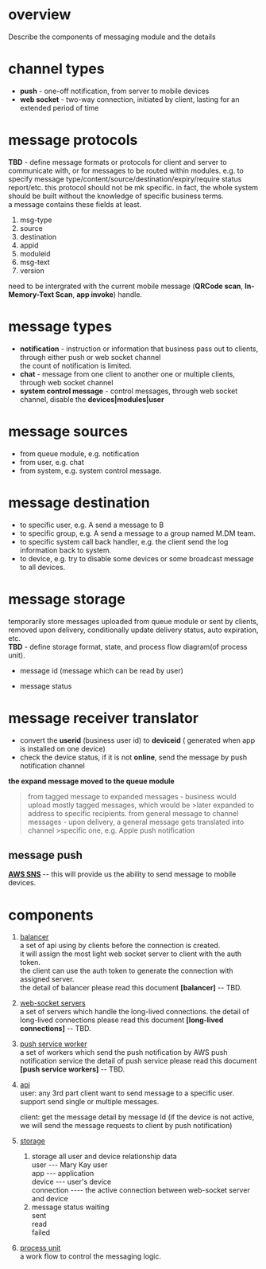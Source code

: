 # overview
Describe the components of messaging module and the details

# channel types
* **push**        - one-off notification, from server to mobile devices    
* **web socket**  - two-way connection, initiated by client, lasting for an extended period of time




# message protocols
**TBD** - define message formats or protocols for client and server to communicate with, or for messages to be routed within modules. e.g. to specify message type/content/source/destination/expiry/require status report/etc. this protocol should not be mk specific. in fact, the whole system should be built without the knowledge of specific business terms.     
a message contains these fields at least.
1. msg-type
2. source
3. destination
4. appid
5. moduleid
6. msg-text
7. version


need to be intergrated  with the current mobile message (**QRCode scan**, **In-Memory-Text Scan**, **app  invoke**) handle.



 # message types
 * **notification** - instruction or information that business pass out to clients, through either push or web socket channel   
 the count of notification is limited.
 * **chat**         - message from one client to another one or multiple clients, through web socket channel
 * **system control message** -  control messages, through web socket channel, disable the **devices|modules|user**



# message sources
* from queue module, e.g. notification
* from user, e.g. chat   
* from system, e.g. system control message.


# message destination
* to specific user, e.g. A send a message to B
* to specific group, e.g. A send a message to a group named M.DM team.
* to specific system call back handler, e.g.  the client send the log information back to system.
* to device, e.g. try to disable some devices or some broadcast message to all devices.


# message storage
temporarily store messages uploaded from queue module or sent by clients, removed upon delivery, conditionally update delivery status, auto expiration, etc.   
**TBD** - define storage format, state, and process flow diagram(of process unit).

* message id (message which can be read by user)  

* message status    




# message receiver translator
*  convert the **userid** (business user id) to **deviceid** ( generated when app is installed on one    device)
*  check the device status, if it is not **online**, send the message by push notification channel



**the expand message moved to the queue module**
>from tagged message to expanded messages - business would upload mostly tagged messages, which would be >later expanded to address to specific recipients.
>from general message to channel messages - upon delivery, a general message gets translated into channel >specific one, e.g. Apple push notification



## message push
  [**AWS SNS**](https://aws.amazon.com/cn/sns/) -- this will provide us  the ability to send message to mobile devices.



  # components
  1. [balancer](https://github.com/rongk-team/bex-doc/blob/master/messaging/messaging%20module/components/balancer.md)    
     a set of api  using by clients before the connection is created.    
     it will assign the most light web socket server to client with the auth token.    
     the client can  use the auth token to generate the connection with assigned server.    
     the detail of balancer please read this document **[balancer]** -- TBD.    

  2. [web-socket servers](https://github.com/rongk-team/bex-doc/blob/master/messaging/messaging%20module/components/web%20socket%20servers.md)     
    a set of servers which handle the long-lived connections.
    the detail of long-lived connections please read this document **[long-lived connections]** -- TBD.

  3. [push service worker](https://github.com/rongk-team/bex-doc/blob/master/messaging/messaging%20module/components/push%20service%20worker.md)    
     a set of workers which send the push notification by AWS push notification service
     the detail of push service please read this document **[push service workers]** -- TBD.

  4. [api](https://github.com/rongk-team/bex-doc/blob/master/messaging/messaging%20module/components/api.md)    
     user: any 3rd part client want to send message to a specific user.
     support send single or multiple messages.

     client: get the message detail by message Id (if the device is not active, we will send the message requests to client by push notification)

  5. [storage](https://github.com/rongk-team/bex-doc/blob/master/messaging/messaging%20module/components/storage.md)     
     1. storage all user and device relationship data    
        user    --- Mary Kay user     
        app     --- application     
        device  --- user's device   
        connection ----  the active connection between web-socket server and device
     2. message status
        waiting     
        sent    
        read    
        failed  


  6. [process unit](https://github.com/rongk-team/bex-doc/blob/master/messaging/messaging%20module/components/process%20unit.md)     
     a work flow to control the messaging logic.   
